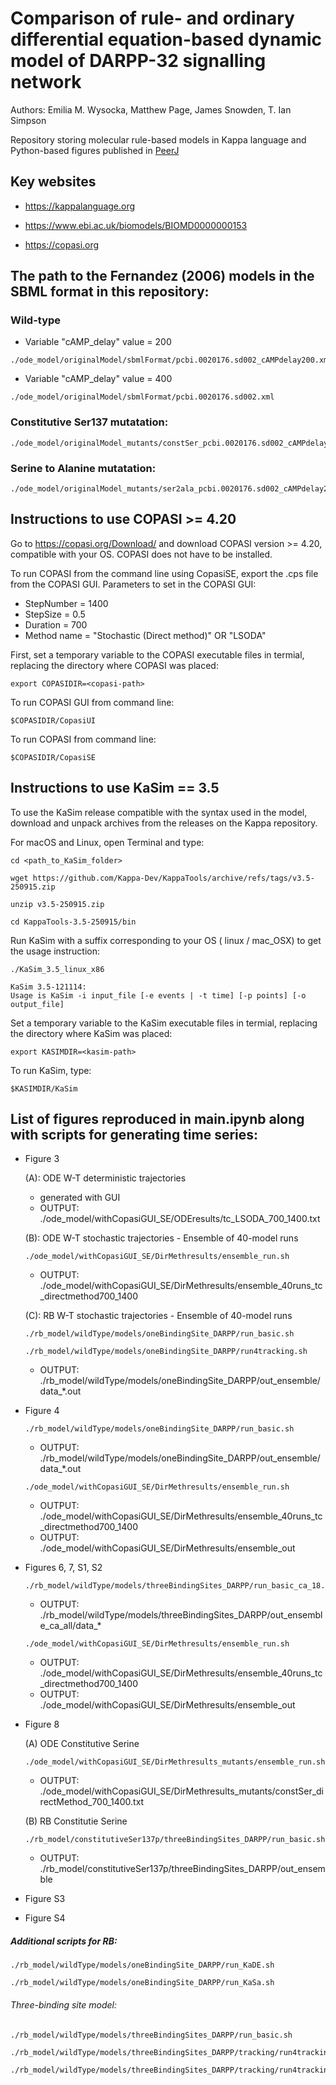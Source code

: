 # Comparison of rule- and ordinary differential equation-based dynamic model of DARPP-32 signalling network
Authors: Emilia M. Wysocka, Matthew Page, James Snowden, T. Ian Simpson 

Repository storing molecular rule-based models in Kappa language and Python-based figures published in [PeerJ](https://doi.org/10.7717/peerj.14516)

## Key websites

* https://kappalanguage.org

* https://www.ebi.ac.uk/biomodels/BIOMD0000000153

* https://copasi.org


## The path to the Fernandez (2006) models in the SBML format in this repository:


### Wild-type

* Variable "cAMP_delay" value = 200

```
./ode_model/originalModel/sbmlFormat/pcbi.0020176.sd002_cAMPdelay200.xml
```

* Variable "cAMP_delay" value = 400

```
./ode_model/originalModel/sbmlFormat/pcbi.0020176.sd002.xml
```

### Constitutive Ser137 mutatation:

```
./ode_model/originalModel_mutants/constSer_pcbi.0020176.sd002_cAMPdelay200.xml
```


### Serine to Alanine mutatation:

```
./ode_model/originalModel_mutants/ser2ala_pcbi.0020176.sd002_cAMPdelay200.xml
```


## Instructions to use COPASI >= 4.20

Go to https://copasi.org/Download/ and download COPASI version >= 4.20, compatible with your OS.
COPASI does not have to be installed.

To run COPASI from the command line using CopasiSE, export the .cps file from the COPASI GUI.
Parameters to set in the COPASI GUI:
 * StepNumber = 1400
 * StepSize = 0.5
 * Duration = 700
 * Method name = "Stochastic (Direct method)" OR "LSODA"


First, set a temporary variable to the COPASI executable files in termial, replacing the directory where COPASI was placed:

```
export COPASIDIR=<copasi-path>
```

To run COPASI GUI from command line:

```
$COPASIDIR/CopasiUI
```

To run COPASI from command line:

```
$COPASIDIR/CopasiSE
```


## Instructions to use KaSim == 3.5

To use the KaSim release compatible with the syntax used in the model, download and unpack archives from the releases on the Kappa repository.

For macOS and Linux, open Terminal and type:

```console
cd <path_to_KaSim_folder>
```

```
wget https://github.com/Kappa-Dev/KappaTools/archive/refs/tags/v3.5-250915.zip
```

```
unzip v3.5-250915.zip
```

```
cd KappaTools-3.5-250915/bin
```

Run KaSim with a suffix corresponding to your OS ( linux / mac_OSX) to get the usage instruction:

```console
./KaSim_3.5_linux_x86 
```

```
KaSim 3.5-121114: 
Usage is KaSim -i input_file [-e events | -t time] [-p points] [-o output_file]

```

Set a temporary variable to the KaSim executable files in termial, replacing the directory where KaSim was placed:

```
export KASIMDIR=<kasim-path>
```

To run KaSim, type:

```
$KASIMDIR/KaSim
```



## List of figures reproduced in main.ipynb along with scripts for generating time series:


* Figure 3
  <!--- - (A) wt/wild-type_summedpatternsOriginal_selected_.pdf --->
  
  (A): ODE W-T deterministic trajectories
  
  * generated with GUI
  * OUTPUT: ./ode_model/withCopasiGUI_SE/ODEresults/tc_LSODA_700_1400.txt
  
      
  
  <!--- - (B) wt/wild-type_stochastic_ode_model_selected_SD.pdf --->
  (B): ODE W-T stochastic trajectories - Ensemble of 40-model runs

   ```
   ./ode_model/withCopasiGUI_SE/DirMethresults/ensemble_run.sh
   ```
   
   * OUTPUT: ./ode_model/withCopasiGUI_SE/DirMethresults/ensemble_40runs_tc_directmethod700_1400



  <!--- - (C) wt/wild-typeoBS_rb_model_selected_SD.pdf --->
  (C): RB W-T stochastic trajectories - Ensemble of 40-model runs
  

  ```
  ./rb_model/wildType/models/oneBindingSite_DARPP/run_basic.sh
  ```


  ```
  ./rb_model/wildType/models/oneBindingSite_DARPP/run4tracking.sh
  ```

  *  OUTPUT: ./rb_model/wildType/models/oneBindingSite_DARPP/out_ensemble/data_*.out


* Figure 4
   <!--- - compared/w-t_ode2rb_stoch2stochpaired_resized.pdf --->

      
    ```
    ./rb_model/wildType/models/oneBindingSite_DARPP/run_basic.sh
    ```
    
    * OUTPUT:  ./rb_model/wildType/models/oneBindingSite_DARPP/out_ensemble/data_*.out
    

     ```
     ./ode_model/withCopasiGUI_SE/DirMethresults/ensemble_run.sh
     ```

    
    * OUTPUT:  ./ode_model/withCopasiGUI_SE/DirMethresults/ensemble_40runs_tc_directmethod700_1400
    * OUTPUT: ./ode_model/withCopasiGUI_SE/DirMethresults/ensemble_out


* Figures 6, 7, S1, S2

  <!--- - ca_all_case/all_Ca_summed_PP2Bpaired.pdf --> 

  <!--- - (A) ca_all_case/all_Ca_all_Ca2_paired_w-t_ode2rb_stoch2stoch.pdf --->

  <!--- - (B) ca_all_case/all_Ca2_all_Ca_paired_all_ca_rb_18_ode_13.pdf --->
  
   <!--- - (C) ca_all_case/all_Ca2_all_Ca_paired_all_ca_summed_first_instance_of_PP2B.pdf --->


    <!--- - ca_all_case/CaRates_15_1_7_CaStim_6_representations_of_PP2Bi.pdf --->
    <!--- - img/ca_all_case/all_Capaired.pdf --->

    
    ```
    ./rb_model/wildType/models/threeBindingSites_DARPP/run_basic_ca_18.sh
    ```

    * OUTPUT: ./rb_model/wildType/models/threeBindingSites_DARPP/out_ensemble_ca_all/data_*
 
 
    ```
    ./ode_model/withCopasiGUI_SE/DirMethresults/ensemble_run.sh
    ```   
    
    * OUTPUT: ./ode_model/withCopasiGUI_SE/DirMethresults/ensemble_40runs_tc_directmethod700_1400
    * OUTPUT: ./ode_model/withCopasiGUI_SE/DirMethresults/ensemble_out
 

* Figure 8
  <!--- - (A) alone/constSer/constitutive_Ser137_summedpatternsOriginal_selected_.pdf
  - (B) alone/constSer/constitutive_serinetBS_rb_model_selected_SD.pdf
  - (C) alone/ser2ala/serine_to_alanine_summedpatternsOriginal_selected_.pdf
  - (D) alone/ser2ala/serine_to_alaninetBS_rb_model_selected_SD.pdf --->

    (A) ODE Constitutive Serine 
    
    
    ```
    ./ode_model/withCopasiGUI_SE/DirMethresults_mutants/ensemble_run.sh
    ```

    * OUTPUT: ./ode_model/withCopasiGUI_SE/DirMethresults_mutants/constSer_directMethod_700_1400.txt
   
   

    (B) RB Constitutie Serine
   
   
    ```
    ./rb_model/constitutiveSer137p/threeBindingSites_DARPP/run_basic.sh
    ```
    
    * OUTPUT: ./rb_model/constitutiveSer137p/threeBindingSites_DARPP/out_ensemble


* Figure S3
  <!--- - compared/w-t_rb2rb_stoch2stochpaired_resized.pdf --->

* Figure S4
 <!--- - compared/s_speciesNum_per_time_tBS_oBS_to_stimuli_2.pdf --->



##### Additional scripts for RB:

```
./rb_model/wildType/models/oneBindingSite_DARPP/run_KaDE.sh
```

```
./rb_model/wildType/models/oneBindingSite_DARPP/run_KaSa.sh
```

###### Three-binding site model:


```
./rb_model/wildType/models/threeBindingSites_DARPP/run_basic.sh
```



```
./rb_model/wildType/models/threeBindingSites_DARPP/tracking/run4tracking.sh
```


```
./rb_model/wildType/models/threeBindingSites_DARPP/tracking/run4tracking_for_KaSim4.0.sh
```
